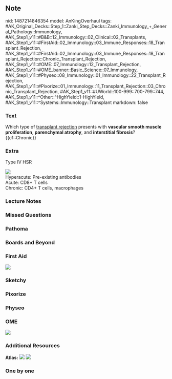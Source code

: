 ## Note
nid: 1487214846354
model: AnKingOverhaul
tags: #AK_Original_Decks::Step_1::Zanki_Step_Decks::Zanki_Immunology_+_General_Pathology::Immunology, #AK_Step1_v11::#B&B::12_Immunology::02_Clinical::02_Transplants, #AK_Step1_v11::#FirstAid::02_Immunology::03_Immune_Responses::18_Transplant_Rejection, #AK_Step1_v11::#FirstAid::02_Immunology::03_Immune_Responses::18_Transplant_Rejection::Chronic_Transplant_Rejection, #AK_Step1_v11::#OME::07_Immunology::12_Transplant_Rejection, #AK_Step1_v11::#OME_banner::Basic_Science::07_Immunology, #AK_Step1_v11::#Physeo::08_Immunology::01_Immunology::22_Transplant_Rejection, #AK_Step1_v11::#Pixorize::01_Immunology::11_Transplant_Rejection::03_Chronic_Transplant_Rejection, #AK_Step1_v11::#UWorld::100-999::700-799::744, #AK_Step1_v11::^Other::^HighYield::1-HighYield, #AK_Step1_v11::^Systems::Immunology::Transplant
markdown: false

### Text
<div>
  Which type of <u>transplant rejection</u> presents with
  <b>vascular smooth muscle proliferation</b>, <b>parenchymal
  atrophy</b>, and <b>interstitial fibrosis</b>?
</div>
<div>
  {{c1::Chronic}}
</div>

### Extra
Type IV HSR
<div><img src=
"Transplant%20rejection%20reactions_1606536512076.png"></div>
<div>
  Hyperacute: Pre-existing antibodies
  <div>
    Acute: CD8+ T cells
  </div>Chronic: CD4+ T cells, macrophages
</div>

### Lecture Notes


### Missed Questions


### Pathoma


### Boards and Beyond


### First Aid
<img src="tmp3IN0Bz.png">

### Sketchy


### Pixorize


### Physeo


### OME
<div class="ome-widget">
  <a href=
  "https://onlinemeded.org/spa/immunology?ref=anki"><img src=
  "_OME_AnkiFlashcards_Topic_4.png"></a>
</div>

### Additional Resources
<b>Atlas:</b> <img src="tmpmx9uYX.png"> <img src="tmp4Ec1uk.png">

### One by one

